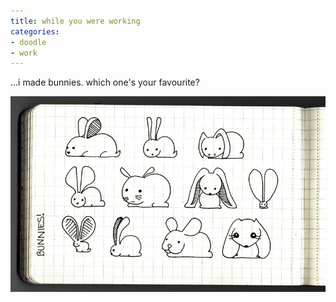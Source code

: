 ```yaml
---
title: while you were working
categories:
- doodle
- work
---
```


...i made bunnies. which one's your favourite?

![bunnies!](05/090523bunnies.png)
